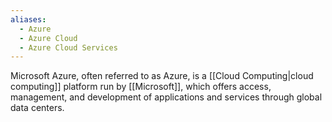 ```yaml
---
aliases:
  - Azure
  - Azure Cloud
  - Azure Cloud Services
---
```

Microsoft Azure, often referred to as Azure, is a [[Cloud Computing|cloud computing]] platform run by [[Microsoft]], which offers access, management, and development of applications and services through global data centers.